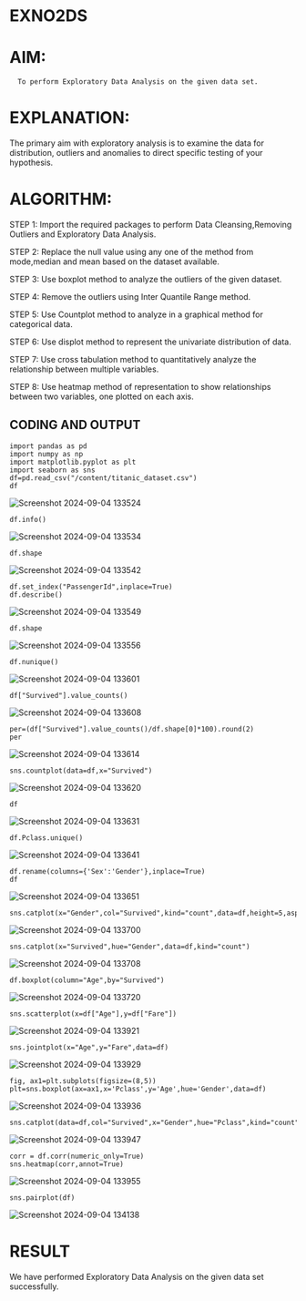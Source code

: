 # EXNO2DS
# AIM:
      To perform Exploratory Data Analysis on the given data set.
      
# EXPLANATION:
  The primary aim with exploratory analysis is to examine the data for distribution, outliers and anomalies to direct specific testing of your hypothesis.
  
# ALGORITHM:
STEP 1: Import the required packages to perform Data Cleansing,Removing Outliers and Exploratory Data Analysis.

STEP 2: Replace the null value using any one of the method from mode,median and mean based on the dataset available.

STEP 3: Use boxplot method to analyze the outliers of the given dataset.

STEP 4: Remove the outliers using Inter Quantile Range method.

STEP 5: Use Countplot method to analyze in a graphical method for categorical data.

STEP 6: Use displot method to represent the univariate distribution of data.

STEP 7: Use cross tabulation method to quantitatively analyze the relationship between multiple variables.

STEP 8: Use heatmap method of representation to show relationships between two variables, one plotted on each axis.

## CODING AND OUTPUT
~~~
import pandas as pd
import numpy as np
import matplotlib.pyplot as plt
import seaborn as sns
df=pd.read_csv("/content/titanic_dataset.csv")
df
~~~
![Screenshot 2024-09-04 133524](https://github.com/user-attachments/assets/04fbcf65-fd80-4108-ad86-6cc026b8a49b)
~~~
df.info()
~~~
![Screenshot 2024-09-04 133534](https://github.com/user-attachments/assets/aa3fbbd0-6662-4ed4-aad8-f9bfb1100b1a)
~~~
df.shape
~~~
![Screenshot 2024-09-04 133542](https://github.com/user-attachments/assets/2a4fd621-4de9-4f64-9a51-fb351ae58d5b)
~~~
df.set_index("PassengerId",inplace=True)
df.describe()
~~~
![Screenshot 2024-09-04 133549](https://github.com/user-attachments/assets/ca6d07ee-6047-48db-b5c3-564bb12fc8a0)
~~~
df.shape
~~~
![Screenshot 2024-09-04 133556](https://github.com/user-attachments/assets/cc3aae99-7bd9-464f-8f2a-b14e344374a5)
~~~
df.nunique()
~~~
![Screenshot 2024-09-04 133601](https://github.com/user-attachments/assets/49080eff-983d-4c1d-9881-96bd4b4dfddc)
~~~
df["Survived"].value_counts()
~~~
![Screenshot 2024-09-04 133608](https://github.com/user-attachments/assets/72b5dbca-a14a-4454-8dde-ada968816ee0)
~~~
per=(df["Survived"].value_counts()/df.shape[0]*100).round(2)
per
~~~
![Screenshot 2024-09-04 133614](https://github.com/user-attachments/assets/0720ab06-f111-4f3f-815e-3b55d7d92374)
~~~
sns.countplot(data=df,x="Survived")
~~~
![Screenshot 2024-09-04 133620](https://github.com/user-attachments/assets/24f366ed-b9a9-4afa-b6e7-c34c489b3f64)
~~~
df
~~~
![Screenshot 2024-09-04 133631](https://github.com/user-attachments/assets/369a4f22-f7e7-4388-a5c5-61092efdc108)
~~~
df.Pclass.unique()
~~~
![Screenshot 2024-09-04 133641](https://github.com/user-attachments/assets/55821999-b775-4b97-a0bb-6eb15d76ab6e)
~~~
df.rename(columns={'Sex':'Gender'},inplace=True)
df
~~~
![Screenshot 2024-09-04 133651](https://github.com/user-attachments/assets/fcb76d41-6a07-4723-a54b-9cc14f15d40b)
~~~
sns.catplot(x="Gender",col="Survived",kind="count",data=df,height=5,aspect=.7)
~~~
![Screenshot 2024-09-04 133700](https://github.com/user-attachments/assets/6bae3096-0584-447c-8b12-3c179cc51b9d)
~~~
sns.catplot(x="Survived",hue="Gender",data=df,kind="count")
~~~
![Screenshot 2024-09-04 133708](https://github.com/user-attachments/assets/dbdd0705-1639-4b2d-96e0-c43a39ef77c1)
~~~
df.boxplot(column="Age",by="Survived")
~~~
![Screenshot 2024-09-04 133720](https://github.com/user-attachments/assets/2b8f2d32-fd53-4bef-b4cf-fa1dd06c2c18)
~~~
sns.scatterplot(x=df["Age"],y=df["Fare"])
~~~
![Screenshot 2024-09-04 133921](https://github.com/user-attachments/assets/44ba9006-9bb4-4f09-bfd7-9dd4603d3bab)
~~~
sns.jointplot(x="Age",y="Fare",data=df)
~~~
![Screenshot 2024-09-04 133929](https://github.com/user-attachments/assets/61687759-c489-403d-a929-7ddcca64cddf)
~~~
fig, ax1=plt.subplots(figsize=(8,5))
plt=sns.boxplot(ax=ax1,x='Pclass',y='Age',hue='Gender',data=df)
~~~
![Screenshot 2024-09-04 133936](https://github.com/user-attachments/assets/ae96e686-1b48-4006-9642-1518103afd80)
~~~
sns.catplot(data=df,col="Survived",x="Gender",hue="Pclass",kind="count")
~~~
![Screenshot 2024-09-04 133947](https://github.com/user-attachments/assets/7401d9d1-0885-4be8-bad6-5de1e36a0a70)
~~~
corr = df.corr(numeric_only=True)
sns.heatmap(corr,annot=True)
~~~
![Screenshot 2024-09-04 133955](https://github.com/user-attachments/assets/1df402b5-1697-4074-8bcf-bec11ac58398)
~~~
sns.pairplot(df)
~~~
![Screenshot 2024-09-04 134138](https://github.com/user-attachments/assets/f1524fa6-d9d0-47b9-8a22-728805cc1ef3)

# RESULT
We have performed Exploratory Data Analysis on the given data set successfully.
